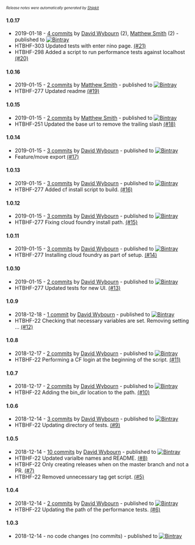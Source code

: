 <sup><sup>*Release notes were automatically generated by [Shipkit](http://shipkit.org/)*</sup></sup>

#### 1.0.17
 - 2019-01-18 - [4 commits](https://github.com/DepartmentOfHealth-htbhf/htbhf-performance-tests/compare/v1.0.16...v1.0.17) by [David Wybourn](https://github.com/dwybourn) (2), [Matthew Smith](https://github.com/YetAnotherMatt) (2) - published to [![Bintray](https://img.shields.io/badge/Bintray-1.0.17-green.svg)](https://bintray.com/departmentofhealth-htbhf/maven/htbhf-performance-tests/1.0.17)
 - HTBHF-303 Updated tests with enter nino page. [(#21)](https://github.com/DepartmentOfHealth-htbhf/htbhf-performance-tests/pull/21)
 - HTBHF-298 Added a script to run performance tests against localhost [(#20)](https://github.com/DepartmentOfHealth-htbhf/htbhf-performance-tests/pull/20)

#### 1.0.16
 - 2019-01-15 - [2 commits](https://github.com/DepartmentOfHealth-htbhf/htbhf-performance-tests/compare/v1.0.15...v1.0.16) by [Matthew Smith](https://github.com/YetAnotherMatt) - published to [![Bintray](https://img.shields.io/badge/Bintray-1.0.16-green.svg)](https://bintray.com/departmentofhealth-htbhf/maven/htbhf-performance-tests/1.0.16)
 - HTBHF-277 Updated readme [(#19)](https://github.com/DepartmentOfHealth-htbhf/htbhf-performance-tests/pull/19)

#### 1.0.15
 - 2019-01-15 - [2 commits](https://github.com/DepartmentOfHealth-htbhf/htbhf-performance-tests/compare/v1.0.14...v1.0.15) by [Matthew Smith](https://github.com/YetAnotherMatt) - published to [![Bintray](https://img.shields.io/badge/Bintray-1.0.15-green.svg)](https://bintray.com/departmentofhealth-htbhf/maven/htbhf-performance-tests/1.0.15)
 - HTBHF-251 Updated the base url to remove the trailing slash [(#18)](https://github.com/DepartmentOfHealth-htbhf/htbhf-performance-tests/pull/18)

#### 1.0.14
 - 2019-01-15 - [3 commits](https://github.com/DepartmentOfHealth-htbhf/htbhf-performance-tests/compare/v1.0.13...v1.0.14) by [David Wybourn](https://github.com/dwybourn) - published to [![Bintray](https://img.shields.io/badge/Bintray-1.0.14-green.svg)](https://bintray.com/departmentofhealth-htbhf/maven/htbhf-performance-tests/1.0.14)
 - Feature/move export [(#17)](https://github.com/DepartmentOfHealth-htbhf/htbhf-performance-tests/pull/17)

#### 1.0.13
 - 2019-01-15 - [3 commits](https://github.com/DepartmentOfHealth-htbhf/htbhf-performance-tests/compare/v1.0.12...v1.0.13) by [David Wybourn](https://github.com/dwybourn) - published to [![Bintray](https://img.shields.io/badge/Bintray-1.0.13-green.svg)](https://bintray.com/departmentofhealth-htbhf/maven/htbhf-performance-tests/1.0.13)
 - HTBHF-277 Added cf install script to build. [(#16)](https://github.com/DepartmentOfHealth-htbhf/htbhf-performance-tests/pull/16)

#### 1.0.12
 - 2019-01-15 - [3 commits](https://github.com/DepartmentOfHealth-htbhf/htbhf-performance-tests/compare/v1.0.11...v1.0.12) by [David Wybourn](https://github.com/dwybourn) - published to [![Bintray](https://img.shields.io/badge/Bintray-1.0.12-green.svg)](https://bintray.com/departmentofhealth-htbhf/maven/htbhf-performance-tests/1.0.12)
 - HTBHF-277 Fixing cloud foundry install path. [(#15)](https://github.com/DepartmentOfHealth-htbhf/htbhf-performance-tests/pull/15)

#### 1.0.11
 - 2019-01-15 - [3 commits](https://github.com/DepartmentOfHealth-htbhf/htbhf-performance-tests/compare/v1.0.10...v1.0.11) by [David Wybourn](https://github.com/dwybourn) - published to [![Bintray](https://img.shields.io/badge/Bintray-1.0.11-green.svg)](https://bintray.com/departmentofhealth-htbhf/maven/htbhf-performance-tests/1.0.11)
 - HTBHF-277 Installing cloud foundry as part of setup. [(#14)](https://github.com/DepartmentOfHealth-htbhf/htbhf-performance-tests/pull/14)

#### 1.0.10
 - 2019-01-15 - [2 commits](https://github.com/DepartmentOfHealth-htbhf/htbhf-performance-tests/compare/v1.0.9...v1.0.10) by [David Wybourn](https://github.com/dwybourn) - published to [![Bintray](https://img.shields.io/badge/Bintray-1.0.10-green.svg)](https://bintray.com/departmentofhealth-htbhf/maven/htbhf-performance-tests/1.0.10)
 - HTBHF-277 Updated tests for new UI. [(#13)](https://github.com/DepartmentOfHealth-htbhf/htbhf-performance-tests/pull/13)

#### 1.0.9
 - 2018-12-18 - [1 commit](https://github.com/DepartmentOfHealth-htbhf/htbhf-performance-tests/compare/v1.0.8...v1.0.9) by [David Wybourn](https://github.com/dwybourn) - published to [![Bintray](https://img.shields.io/badge/Bintray-1.0.9-green.svg)](https://bintray.com/departmentofhealth-htbhf/maven/htbhf-performance-tests/1.0.9)
 - HTBHF-22 Checking that necessary variables are set. Removing setting … [(#12)](https://github.com/DepartmentOfHealth-htbhf/htbhf-performance-tests/pull/12)

#### 1.0.8
 - 2018-12-17 - [2 commits](https://github.com/DepartmentOfHealth-htbhf/htbhf-performance-tests/compare/v1.0.7...v1.0.8) by [David Wybourn](https://github.com/dwybourn) - published to [![Bintray](https://img.shields.io/badge/Bintray-1.0.8-green.svg)](https://bintray.com/departmentofhealth-htbhf/maven/htbhf-performance-tests/1.0.8)
 - HTBHF-22 Performing a CF login at the beginning of the script. [(#11)](https://github.com/DepartmentOfHealth-htbhf/htbhf-performance-tests/pull/11)

#### 1.0.7
 - 2018-12-17 - [2 commits](https://github.com/DepartmentOfHealth-htbhf/htbhf-performance-tests/compare/v1.0.6...v1.0.7) by [David Wybourn](https://github.com/dwybourn) - published to [![Bintray](https://img.shields.io/badge/Bintray-1.0.7-green.svg)](https://bintray.com/departmentofhealth-htbhf/maven/htbhf-performance-tests/1.0.7)
 - HTBHF-22 Adding the bin_dir location to the path. [(#10)](https://github.com/DepartmentOfHealth-htbhf/htbhf-performance-tests/pull/10)

#### 1.0.6
 - 2018-12-14 - [3 commits](https://github.com/DepartmentOfHealth-htbhf/htbhf-performance-tests/compare/v1.0.5...v1.0.6) by [David Wybourn](https://github.com/dwybourn) - published to [![Bintray](https://img.shields.io/badge/Bintray-1.0.6-green.svg)](https://bintray.com/departmentofhealth-htbhf/maven/htbhf-performance-tests/1.0.6)
 - HTBHF-22 Updating directory of tests. [(#9)](https://github.com/DepartmentOfHealth-htbhf/htbhf-performance-tests/pull/9)

#### 1.0.5
 - 2018-12-14 - [10 commits](https://github.com/DepartmentOfHealth-htbhf/htbhf-performance-tests/compare/v1.0.4...v1.0.5) by [David Wybourn](https://github.com/dwybourn) - published to [![Bintray](https://img.shields.io/badge/Bintray-1.0.5-green.svg)](https://bintray.com/departmentofhealth-htbhf/maven/htbhf-performance-tests/1.0.5)
 - HTBHF-22 Updated varialbe names and README. [(#8)](https://github.com/DepartmentOfHealth-htbhf/htbhf-performance-tests/pull/8)
 - HTBHF-22 Only creating releases when on the master branch and not a PR. [(#7)](https://github.com/DepartmentOfHealth-htbhf/htbhf-performance-tests/pull/7)
 - HTBHF-22 Removed unnecessary tag get script. [(#5)](https://github.com/DepartmentOfHealth-htbhf/htbhf-performance-tests/pull/5)

#### 1.0.4
 - 2018-12-14 - [2 commits](https://github.com/DepartmentOfHealth-htbhf/htbhf-performance-tests/compare/v1.0.3...v1.0.4) by [David Wybourn](https://github.com/dwybourn) - published to [![Bintray](https://img.shields.io/badge/Bintray-1.0.4-green.svg)](https://bintray.com/departmentofhealth-htbhf/maven/htbhf-performance-tests/1.0.4)
 - HTBHF-22 Updating the path of the performance tests. [(#6)](https://github.com/DepartmentOfHealth-htbhf/htbhf-performance-tests/pull/6)

#### 1.0.3
 - 2018-12-14 - no code changes (no commits) - published to [![Bintray](https://img.shields.io/badge/Bintray-1.0.3-green.svg)](https://bintray.com/departmentofhealth-htbhf/maven/htbhf-performance-tests/1.0.3)

